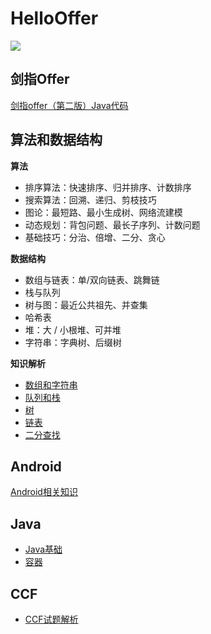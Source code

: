 
# HelloOffer  

<img src="https://img.shields.io/badge/%E5%AD%A6%E4%B9%A0%E8%80%85-zohar.zzh-brightgreen.svg" />

## 剑指Offer

[剑指offer（第二版）Java代码](https://github.com/ZoharAndroid/HelloOffer/blob/master/offer/README.md)

## 算法和数据结构

**算法**
* 排序算法：快速排序、归并排序、计数排序
* 搜索算法：回溯、递归、剪枝技巧
* 图论：最短路、最小生成树、网络流建模
* 动态规划：背包问题、最长子序列、计数问题
* 基础技巧：分治、倍增、二分、贪心

**数据结构**
* 数组与链表：单/双向链表、跳舞链
* 栈与队列
* 树与图：最近公共祖先、并查集
* 哈希表
* 堆：大 / 小根堆、可并堆
* 字符串：字典树、后缀树

**知识解析**
* [数组和字符串](https://github.com/ZoharAndroid/HelloOffer/tree/master/algorithm/%E6%95%B0%E7%BB%84%E5%92%8C%E5%AD%97%E7%AC%A6%E4%B8%B2)
* [队列和栈](https://github.com/ZoharAndroid/HelloOffer/tree/master/algorithm/%E9%98%9F%E5%88%97%E5%92%8C%E6%A0%88)
* [树](https://github.com/ZoharAndroid/HelloOffer/tree/master/algorithm/%E6%A0%91)
* [链表](https://github.com/ZoharAndroid/HelloOffer/tree/master/algorithm/%E9%93%BE%E8%A1%A8)
* [二分查找](https://github.com/ZoharAndroid/HelloOffer/tree/master/algorithm/%E4%BA%8C%E5%88%86%E6%9F%A5%E6%89%BE)

## Android

[Android相关知识](https://github.com/ZoharAndroid/HelloOffer/tree/master/Android)

## Java

* [Java基础](https://github.com/ZoharAndroid/HelloOffer/blob/master/Java/Java%E5%9F%BA%E7%A1%80.md)
* [容器](https://github.com/ZoharAndroid/HelloOffer/blob/master/Java/%E5%AE%B9%E5%99%A8.md)

## CCF

* [CCF试题解析](https://github.com/ZoharAndroid/HelloOffer/blob/master/CCF/README.md)